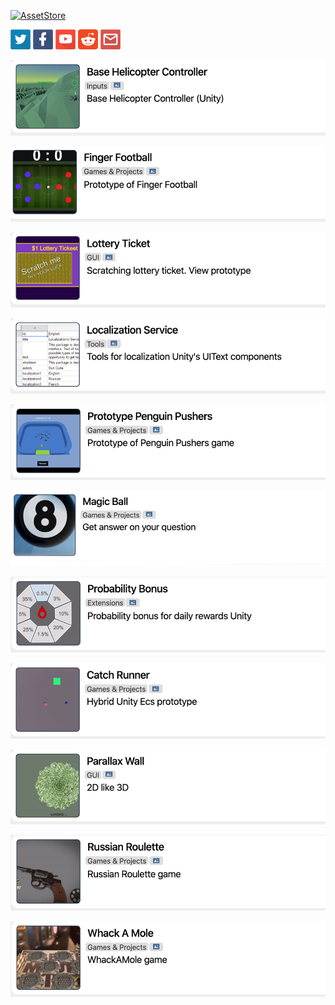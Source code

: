 
[![AssetStore](https://img.shields.io/badge/-AssetStore-lightgrey.svg)](https://assetstore.unity.com/publishers/14506)

[![Twitter](/Resources/twitter.png)](https://twitter.com/suncubestudio)
[![Facebook](/Resources/facebook.png)](https://www.facebook.com/suncubestudio/)
[![YouTube](/Resources/youtube.png)](https://www.youtube.com/channel/UC4O9GHjx0ovyVYJgMg4aFMA?view_as=subscriber)
[![Reddit](/Resources/reddit.png)](https://www.reddit.com/user/SunCubeStudio)
[![Mail](/Resources/email.png)](mailto:suncubestudio@gmail.com)



[![project](/Resources/projects/heli.png)](https://github.com/suncube/Base-Helicopter-Controller)

[![project](/Resources/projects/fot.png)](https://github.com/suncube/FingerFootball)

[![project](/Resources/projects/lot.png)](https://github.com/suncube/Lottery-Ticket)

[![project](/Resources/projects/local.png)](https://github.com/suncube/LocalizationService)

[![project](/Resources/projects/push.png)](https://github.com/suncube/PrototypePenguinPushers)

[![project](/Resources/projects/ball.png)](https://github.com/suncube/MagicBall)

[![project](/Resources/projects/bonus.png)](https://github.com/suncube/Probability-bonus)

[![project](/Resources/projects/catch.png)](https://github.com/suncube/Catch-Runner)

[![project](/Resources/projects/parallax.png)](https://github.com/suncube/ParallaxWall)

[![project](/Resources/projects/rr.png)](https://github.com/suncube/Russian-Roulette)

[![project](/Resources/projects/wam.png)](https://github.com/suncube/WhackAMole)


